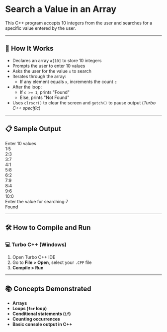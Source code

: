 # Search a Value in an Array

This C++ program accepts 10 integers from the user and searches for a specific value entered by the user.

---

## 🚀 How It Works

- Declares an array `a[10]` to store 10 integers
- Prompts the user to enter 10 values
- Asks the user for the value `x` to search
- Iterates through the array:
  - If any element equals `x`, increments the count `c`
- After the loop:
  - If `c >= 1`, prints "Found"
  - Else, prints "Not Found"
- Uses `clrscr()` to clear the screen and `getch()` to pause output (*Turbo C++ specific*)

---

## 📋 Sample Output

Enter 10 values  
1:5  
2:3  
3:7  
4:1  
5:8  
6:2  
7:9  
8:4  
9:6  
10:0  
Enter the value for searching:7  
Found

---

## 🛠️ How to Compile and Run

### 💻 Turbo C++ (Windows)

1. Open Turbo C++ IDE
2. Go to **File > Open**, select your `.CPP` file
3. **Compile > Run**

---

## 📚 Concepts Demonstrated
- **Arrays**
- **Loops (`for` loop)**
- **Conditional statements (`if`)**
- **Counting occurrences**
- **Basic console output in C++**
